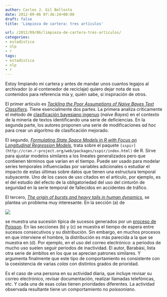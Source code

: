 ```yaml
---
author: Carlos J. Gil Bellosta
date: 2012-09-06 07:36:24+00:00
draft: false
title: 'Limpieza de cartera: tres artículos'

url: /2012/09/06/limpieza-de-cartera-tres-articulos/
categories:
- estadística
- nlp
- r
tags:
- estadística
- nlp
- r
---
```


Estoy limpiando mi cartera y antes de mandar unos cuantos legajos al archivador (o al contenedor de reciclaje) quiero dejar nota de sus contenidos para referencia mía y, quién sabe, si inspiración de otros.

El primer artículo es [_Tackling the Poor Assumptions of Naive Bayes Text Classifiers_](http://www.stanford.edu/class/cs276/handouts/rennie.icml03.pdf). Tiene esencialmente dos partes. La primera analiza críticamente el método de [clasificación bayesiano ingenuo](http://es.wikipedia.org/wiki/Clasificador_bayesiano_ingenuo) (_naive Bayes_) en el contexto de la minería de textos identificando una serie de deficiencias. En la segunda parte, los autores proponen una serie de modificaciones _ad hoc_ para crear un algoritmo de clasificación mejorado.

El segundo, [_Formulating State Space Models in R with Focus on Longitudinal Regression Models_](http://ideas.repec.org/a/jss/jstsof/16i01.html), trata sobre el paquete `[sspir](http://cran.r-project.org/web/packages/sspir/index.html)` de R. Sirve para ajustar modelos similares a los lineales generalizados pero que contienen términos que varían en el tiempo. Puede ser usado para modelar series temporales influenciadas por variables adicionales o estudiar el impacto de estas últimas sobre datos que tienen una estructura temporal subyacente. Uno de los casos de uso citados en el artículo, por ejemplo, es el del estudio del efecto de la obligatoriedad del uso del cinturón de seguridad en la serie  temporal de fallecidos en accidentes de tráfico.

El tercero, _[The origin of bursts and heavy tails in human dynamics](http://arxiv.org/abs/cond-mat/0505371 )_, se plantea un problema muy interesante. En la sección (a) de

[![](/wp-uploads/2012/09/human_dynamics.png#center)
](/wp-uploads/2012/09/human_dynamics.png#center)

se muestra una sucesión típica de sucesos generados por un [proceso de Poisson](http://es.wikipedia.org/wiki/Proceso_de_Poisson). En las secciones (b) y (c) se muestra el tiempo de espera entre sucesos consecutivos y su distribución. Sin embargo, en muchos procesos en que interviene el hombre, la distribución es más parecida a la que se muestra en (d). Por ejemplo, en el uso del correo electrónico: a periodos de mucho uso suelen seguir periodos de inactividad. El autor, Barabási, lista otra serie de ámbitos en los que se aprecian patrones similares. Y argumenta finalmente que este tipo de comportamiento es consistente con la coexistencia de varias _colas_ con distintos grados de prioridad.

Es el caso de una persona en su actividad diaria, que incluye revisar su correo electrónico, revisar documentación, realizar llamadas telefónicas, etc. Y cada una de esas colas tienen prioridades diferentes. La actividad observada resultante tiene un comportamiento no _poissoniano_.
